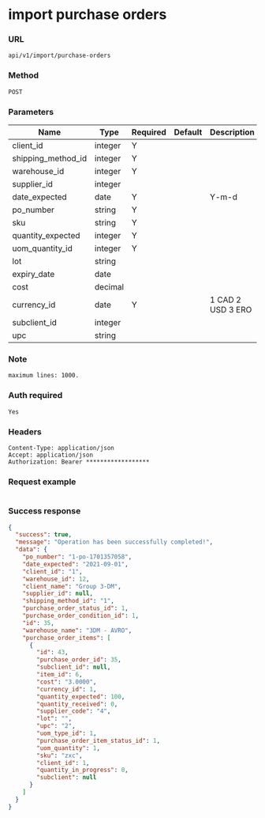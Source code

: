 # import purchase orders

### URL

```text
api/v1/import/purchase-orders
```

### Method

```text
POST
```

### Parameters

| Name               | Type    | Required | Default | Description       |
|--------------------|---------|----------|---------|-------------------|
| client_id          | integer | Y        |         |                   |
| shipping_method_id | integer | Y        |         |                   |
| warehouse_id       | integer | Y        |         |                   |
| supplier_id        | integer |          |         |                   |
| date_expected      | date    | Y        |         | Y-m-d             |
| po_number          | string  | Y        |         |                   |
| sku                | string  | Y        |         |                   |
| quantity_expected  | integer | Y        |         |                   |
| uom_quantity_id    | integer | Y        |         |                   |
| lot                | string  |          |         |                   |
| expiry_date        | date    |          |         |                   |
| cost               | decimal |          |         |                   |
| currency_id        | date    | Y        |         | 1 CAD 2 USD 3 ERO |
| subclient_id       | integer |          |         |                   |
| upc                | string  |          |         |                   |

### Note

```text
maximum lines: 1000.
```

### Auth required

```text
Yes
```

### Headers

```text
Content-Type: application/json
Accept: application/json
Authorization: Bearer ******************
```

### Request example

```json

```

### Success response

```json
{
  "success": true,
  "message": "Operation has been successfully completed!",
  "data": {
    "po_number": "1-po-1701357058",
    "date_expected": "2021-09-01",
    "client_id": "1",
    "warehouse_id": 12,
    "client_name": "Group 3-DM",
    "supplier_id": null,
    "shipping_method_id": "1",
    "purchase_order_status_id": 1,
    "purchase_order_condition_id": 1,
    "id": 35,
    "warehouse_name": "3DM - AVRO",
    "purchase_order_items": [
      {
        "id": 43,
        "purchase_order_id": 35,
        "subclient_id": null,
        "item_id": 6,
        "cost": "3.0000",
        "currency_id": 1,
        "quantity_expected": 100,
        "quantity_received": 0,
        "supplier_code": "4",
        "lot": "",
        "upc": "2",
        "uom_type_id": 1,
        "purchase_order_item_status_id": 1,
        "uom_quantity": 1,
        "sku": "zxc",
        "client_id": 1,
        "quantity_in_progress": 0,
        "subclient": null
      }
    ]
  }
}
```